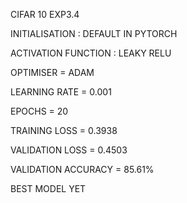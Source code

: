 CIFAR 10 EXP3.4

INITIALISATION : DEFAULT IN PYTORCH

ACTIVATION FUNCTION : LEAKY RELU

OPTIMISER = ADAM 

LEARNING RATE = 0.001

EPOCHS = 20

TRAINING LOSS = 0.3938

VALIDATION LOSS = 0.4503

VALIDATION ACCURACY = 85.61%

BEST MODEL YET
